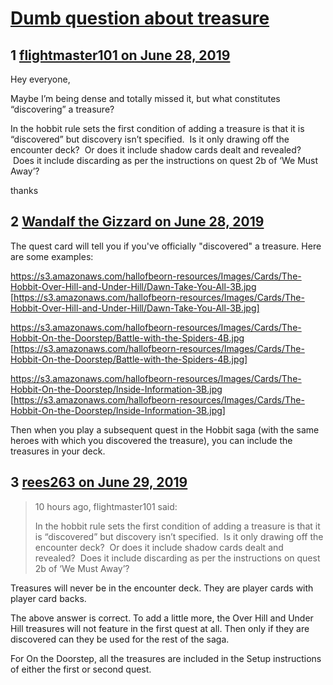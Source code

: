 # [Dumb question about treasure](https://community.fantasyflightgames.com/topic/296886-dumb-question-about-treasure/)

## 1 [flightmaster101 on June 28, 2019](https://community.fantasyflightgames.com/topic/296886-dumb-question-about-treasure/?do=findComment&comment=3730457)

Hey everyone,

Maybe I’m being dense and totally missed it, but what constitutes “discovering” a treasure?

In the hobbit rule sets the first condition of adding a treasure is that it is “discovered” but discovery isn’t specified.  Is it only drawing off the encounter deck?  Or does it include shadow cards dealt and revealed?  Does it include discarding as per the instructions on quest 2b of ‘We Must Away’?

thanks

## 2 [Wandalf the Gizzard on June 28, 2019](https://community.fantasyflightgames.com/topic/296886-dumb-question-about-treasure/?do=findComment&comment=3730473)

The quest card will tell you if you've officially "discovered" a treasure. Here are some examples:

https://s3.amazonaws.com/hallofbeorn-resources/Images/Cards/The-Hobbit-Over-Hill-and-Under-Hill/Dawn-Take-You-All-3B.jpg [https://s3.amazonaws.com/hallofbeorn-resources/Images/Cards/The-Hobbit-Over-Hill-and-Under-Hill/Dawn-Take-You-All-3B.jpg]

https://s3.amazonaws.com/hallofbeorn-resources/Images/Cards/The-Hobbit-On-the-Doorstep/Battle-with-the-Spiders-4B.jpg [https://s3.amazonaws.com/hallofbeorn-resources/Images/Cards/The-Hobbit-On-the-Doorstep/Battle-with-the-Spiders-4B.jpg]

https://s3.amazonaws.com/hallofbeorn-resources/Images/Cards/The-Hobbit-On-the-Doorstep/Inside-Information-3B.jpg [https://s3.amazonaws.com/hallofbeorn-resources/Images/Cards/The-Hobbit-On-the-Doorstep/Inside-Information-3B.jpg]

Then when you play a subsequent quest in the Hobbit saga (with the same heroes with which you discovered the treasure), you can include the treasures in your deck.

## 3 [rees263 on June 29, 2019](https://community.fantasyflightgames.com/topic/296886-dumb-question-about-treasure/?do=findComment&comment=3730873)

> 10 hours ago, flightmaster101 said:
> 
> In the hobbit rule sets the first condition of adding a treasure is that it is “discovered” but discovery isn’t specified.  Is it only drawing off the encounter deck?  Or does it include shadow cards dealt and revealed?  Does it include discarding as per the instructions on quest 2b of ‘We Must Away’?

Treasures will never be in the encounter deck. They are player cards with player card backs.

The above answer is correct. To add a little more, the Over Hill and Under Hill treasures will not feature in the first quest at all. Then only if they are discovered can they be used for the rest of the saga.

For On the Doorstep, all the treasures are included in the Setup instructions of either the first or second quest. 

